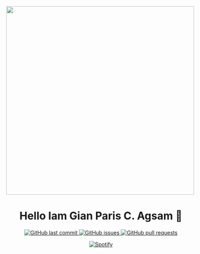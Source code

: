 <img src="banner.gif" width="500px">

<h1 align="center">Hello Iam Gian Paris C. Agsam 👋</h1>

<p align="center">
    <a href="https://github.com/agsamgian/agsamgian/commits/master">
    <img src="https://img.shields.io/github/last-commit/agsamgian/agsamgian.svg?style=flat-square&logo=github&logoColor=white"
         alt="GitHub last commit">
    <a href="https://github.com/agsamgian/agsamgian/issues">
    <img src="https://img.shields.io/github/issues-raw/agsamgian/agsamgian.svg?style=flat-square&logo=github&logoColor=white"
         alt="GitHub issues">
    <a href="https://github.com/agsamgian/agsamgian/pulls">
    <img src="https://img.shields.io/github/issues-pr-raw/agsamgian/agsamgian.svg?style=flat-square&logo=github&logoColor=white"
         alt="GitHub pull requests">

   
</p>
        
<div style="text-align: center;"> 

[![Spotify](https://spotify-readme.sp-xd.vercel.app/api/spotify)](https://open.spotify.com/user/somnathpaul)

</div>
